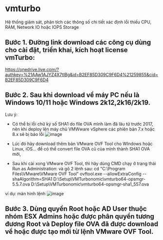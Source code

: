 # vmturbo
Hệ thống giám sát, phân tích các thông số chi tiết xác định lỗi thiếu CPU, RAM, Network IO hoặc IOPS Storage

## Bước 1. Đường link download các công cụ dùng cho cài đặt, triển khai, kích hoạt license vmTurbo:
https://onedrive.live.com/?authkey=%21AAw1AJYZ4X7tIBg&id=B2EF85D309C9F6D4%21259855&cid=B2EF85D309C9F6D4 

## Bước 2. Sau khi download về máy PC nếu là Windows 10/11 hoặc Windows 2k12,2k16/2k19.

Lưu ý: 
- Có thể bị lỗi chữ ký số SHA1 do file OVA mình làm đã lâu từ trước 2017, nên khi deploy lên máy chủ VMWware vSphere các phiên bản 7.x hoặc 8.x sẽ bị báo lỗi
![image](https://user-images.githubusercontent.com/106635733/207253119-6afe1b60-d14e-4cbc-b7ba-7e0f47e4b24e.png)

- Lúc đó hãy download thêm bản VMware OVF Tool cho WIndows hoặc Linux, iOS... để có thể convert file OVA cũ của mình thành SHA1 OVA mới,
- Sau khi cài xong VMware OVF Tool, thì hãy dùng CMD chạy ở trạng thái Run as Administration:
và gõ 2 lệnh sau:
cd "C:\Program Files\VMware\VMware OVF Tool\"
ovftool.exe --allowExtraConfig --shaAlgorithm=SHA1 D:\Setup\VMTurbonomic\vmturbo64-opsmgr-5.5.7.ova D:\Setup\VMTurbonomic\vmturbo64-opsmgr-sha1_557.ova

ví dụ: màn hình lệnh
![image](https://user-images.githubusercontent.com/106635733/207253528-b1c0dced-83b9-4477-8347-d6fd19b939ec.png)


## Bước 3. Dùng quyền Root hoặc AD User thuộc nhóm ESX Admins hoặc được phân quyền tương đương Root và Deploy file OVA đã được download về hoặc được tạo mới từ lệnh VMware OVF Tool.


